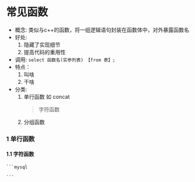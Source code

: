 # 常见函数

* 概念: 类似与c++的函数，将一组逻辑语句封装在函数体中，对外暴露函数名
* 好处: 
    1. 隐藏了实现细节
    2. 提高代码的重用性
* 调用: `select 函数名(实参列表) 【from 表】;`
* 特点： 
    1. 叫啥
    2. 干啥
* 分类:
    1. 单行函数 如 concat
        > 字符函数
    2. 分组函数

### 1 单行函数
#### 1.1 字符函数
    ```mysql
    
    ```